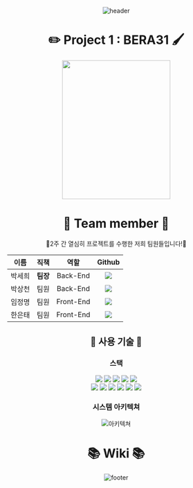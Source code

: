 <div align="center">
  
![header](https://capsule-render.vercel.app/api?type=waving&color=timeGradient&height=200&section=header&text=안녕하세요!%20BERA31입니다!%20%20🙌&fontSize=36&fontAlign=50&fontAlignY=40)

# ✏️ Project 1 : BERA31 🖌
  
  

<img src="https://s3.us-west-2.amazonaws.com/secure.notion-static.com/cf63015f-6039-4d44-9711-2154533b5b9a/%E1%84%89%E1%85%B3%E1%84%8F%E1%85%B3%E1%84%85%E1%85%B5%E1%86%AB%E1%84%89%E1%85%A3%E1%86%BA_2021-10-08_%E1%84%8B%E1%85%A9%E1%84%8C%E1%85%A5%E1%86%AB_11.23.58.png?X-Amz-Algorithm=AWS4-HMAC-SHA256&X-Amz-Credential=AKIAT73L2G45O3KS52Y5%2F20211014%2Fus-west-2%2Fs3%2Faws4_request&X-Amz-Date=20211014T012615Z&X-Amz-Expires=86400&X-Amz-Signature=da9e197952af71fa660bae8f4f3064c2f8cd54d68f8a849075181bca37d830cb&X-Amz-SignedHeaders=host&response-content-disposition=filename%20%3D%22%25E1%2584%2589%25E1%2585%25B3%25E1%2584%258F%25E1%2585%25B3%25E1%2584%2585%25E1%2585%25B5%25E1%2586%25AB%25E1%2584%2589%25E1%2585%25A3%25E1%2586%25BA%25202021-10-08%2520%25E1%2584%258B%25E1%2585%25A9%25E1%2584%258C%25E1%2585%25A5%25E1%2586%25AB%252011.23.58.png%22" width=250 height=320>

> 

# 👫 Team member 👫

👏2주 간 열심히 프로젝트를 수행한 저희 팀원들입니다!👏
  
 

|  이름  |   직책   |   역할    |                                                                                                  Github                                                                                                   |
| :----: | :------: | :-------: | :-------------------------------------------------------------------------------------------------------------------------------------------------------------------------------------------------------: |
| 박세희 | **팀장** | Back-End  |        <a href="https://github.com/Sehee-Park-93"><img src="https://img.shields.io/badge/SeheePark-526712?style=for-the-badge&logo=github&logoColor=black&link=https://github.com/Sehee-Park-93"></a>        |
| 박상천 |   팀원   | Back-End | <a href="https://github.com/3000-2"><img src="https://img.shields.io/badge/3002-123563?style=for-the-badge&logo=github&logoColor=black&link=https://github.com/3000-2"></a>        |
| 임정명 |   팀원   | Front-End |    <a href="https://github.com/3000-2"><img src="https://img.shields.io/badge/3002-123563?style=for-the-badge&logo=github&logoColor=black&link=https://github.com/3000-2"></a>        |
| 한은태 |   팀원   | Front-End  |            <a href="https://github.com/3000-2"><img src="https://img.shields.io/badge/3002-123563?style=for-the-badge&logo=github&logoColor=black&link=https://github.com/3000-2"></a>        |

## 🔧 사용 기술 🔧
  
### 스택

  <img src="https://img.shields.io/badge/React-61DAFB?style=flat-square&logo=React&logoColor=white"/>
  <img src="https://img.shields.io/badge/React Router-CA4245?style=flat-square&logo=React Router&logoColor=white"/>
  <img src="https://img.shields.io/badge/CSS3-1572B6?style=flat-square&logo=CSS3&logoColor=white"/>
  <img src="https://img.shields.io/badge/HTML5-E34F26?style=flat-square&logo=HTML5&logoColor=white"/>
  <img src="https://img.shields.io/badge/JavaScript-F7DF1E?style=flat-square&logo=JavaScript&logoColor=white"/><br />
  <img src="https://img.shields.io/badge/Node.js-339933?style=flat-square&logo=Node.js&logoColor=white"/>
  <img src="https://img.shields.io/badge/Express-000000?style=flat-square&logo=Express&logoColor=white"/>
  <img src="https://img.shields.io/badge/S3-569A31?style=flat-square&logo=Amazon S3&logoColor=white"/>
  <img src="https://img.shields.io/badge/JSONWebTokens-000000?style=flat-square&logo=JSON Web Tokens&logoColor=white"/>
  <img src="https://img.shields.io/badge/MySQL-4479A1?style=flat-square&logo=MySQL&logoColor=white"/>
  <img src="https://img.shields.io/badge/Sequelize-52B0E7?style=flat-square&logo=Sequelize&logoColor=white"/>
  
  
### 시스템 아키텍쳐
  
![아키텍쳐](https://drawit.s3.ap-northeast-2.amazonaws.com/drawit/undefined+(1).png)

# 📚 Wiki 📚


![footer](https://capsule-render.vercel.app/api?type=waving&color=timeGradient&height=170&section=footer&reversal=true&fontSize=26&fontAlign=85&animation=twinkling&fontAlignY=70&text=또%20오세요!)

</div>
